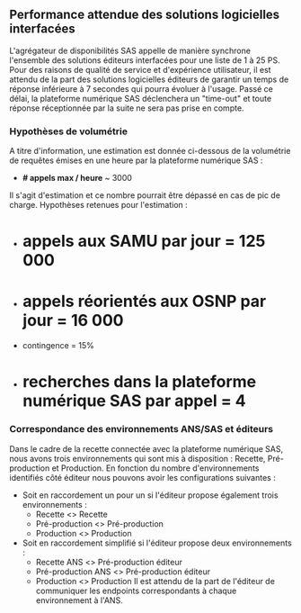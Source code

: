 
## Performance attendue des solutions logicielles interfacées
L'agrégateur de disponibilités SAS appelle de manière synchrone l'ensemble des solutions éditeurs interfacées pour une liste de 1 à 25 PS. Pour des raisons de qualité de service et d'expérience utilisateur, il est attendu de la part des solutions logicielles éditeurs de garantir un temps de réponse inférieure à 7 secondes qui pourra évoluer à l'usage. Passé ce délai, la plateforme numérique SAS déclenchera un "time-out" et toute réponse réceptionnée par la suite ne sera pas prise en compte.

### Hypothèses de volumétrie
A titre d'information, une estimation est donnée ci-dessous de la volumétrie de requêtes émises en une heure par la plateforme numérique SAS :
- **# appels max / heure** ~ 3000

Il s'agit d'estimation et ce nombre pourrait être dépassé en cas de pic de charge.
Hypothèses retenues pour l'estimation :
- # appels aux SAMU par jour = 125 000
- # appels réorientés aux OSNP par jour = 16 000
- contingence = 15%
- # recherches dans la plateforme numérique SAS par appel = 4

### Correspondance des environnements ANS/SAS et éditeurs

Dans le cadre de la recette connectée avec la plateforme numérique SAS, nous avons trois environnements qui sont mis à disposition : Recette, Pré-production et Production.
En fonction du nombre d'environnements identifiés côté éditeur nous pouvons avoir les configurations suivantes :
- Soit en raccordement un pour un si l'éditeur propose également trois environnements :
  - Recette <> Recette
  - Pré-production <> Pré-production
  - Production <> Production
- Soit en raccordement simplifié si l'éditeur propose deux environnements :
  - Recette ANS <> Pré-production éditeur
  - Pré-production ANS <> Pré-production éditeur
  - Production <> Production
Il est attendu de la part de l'éditeur de communiquer les endpoints correspondants à chaque environnement à l'ANS.
